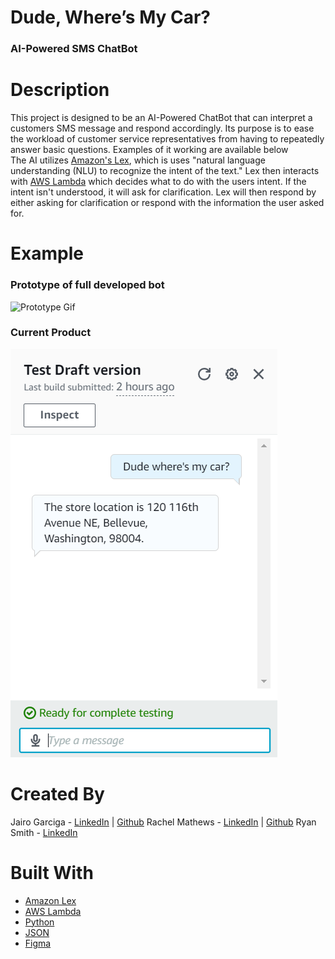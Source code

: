 # Dude, Where’s My Car?

### AI-Powered SMS ChatBot

# Description
This project is designed to be an AI-Powered ChatBot that can interpret a customers SMS message and respond accordingly. Its purpose is to ease the workload of customer service representatives from having to repeatedly answer basic questions. Examples of it working are available below<br/>
The AI utilizes [Amazon's Lex](https://aws.amazon.com/lex/), which is uses "natural language understanding (NLU) to recognize the intent of the text." Lex then interacts with [AWS Lambda](https://aws.amazon.com/lambda/) which decides what to do with the users intent. If the intent isn't understood, it will ask for clarification. Lex will then respond by either asking for clarification or respond with the information the user asked for.

# Example
### Prototype of full developed bot
![Prototype Gif](https://github.com/rpsmith77/ShellHacks2021/blob/main/Prototype/2021-09-25%2022-50-29_1_4.gif)
### Current Product
![Dude, Where's My Car Question](https://github.com/rpsmith77/ShellHacks2021/blob/main/Screenshots/MicrosoftTeams-image%20(1).png)


# Created By
Jairo Garciga - [LinkedIn](https://www.linkedin.com/in/jairo-garciga/) | [Github](https://github.com/Jgar157)
Rachel Mathews - [LinkedIn](https://www.linkedin.com/in/rachelamatthews/) | [Github](https://github.com/RachelAiko)
Ryan Smith - [LinkedIn](https://www.linkedin.com/in/ryan--smith/)

# Built With

- [Amazon Lex](https://aws.amazon.com/lex/)
-  [AWS Lambda](https://aws.amazon.com/lambda/)
-  [Python](https://www.python.org/)
- [JSON](https://www.json.org/json-en.html)
- [Figma](https://www.figma.com/)

